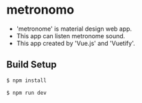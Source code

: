 # metronomo

- 'metronome' is material design web app.
- This app can listen metronome sound.
- This app created by 'Vue.js' and 'Vuetify'.

## Build Setup

``` bash
$ npm install

$ npm run dev
```
